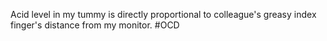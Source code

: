 Acid level in my tummy is directly proportional to colleague's greasy index finger's distance from my monitor. #OCD